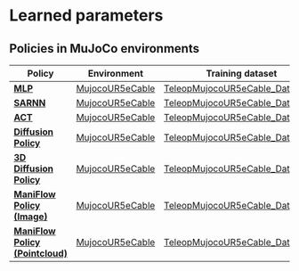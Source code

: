 # Learned parameters

## Policies in MuJoCo environments
| Policy | Environment | Training dataset | Date | Link |
| --- | --- | --- | --- | --- |
| [**MLP**](../robo_manip_baselines/policy/mlp) | [MujocoUR5eCable](./environment_catalog.md#MujocoUR5eCable) | [TeleopMujocoUR5eCable_Dataset30](./dataset_list.md#Demonstrations-in-MuJoCo-environments) | 10/10/2025 | [Download](https://www.dropbox.com/scl/fo/yj3yax73l2z3rrgm3c3hh/AGAj-Y-WCf6wbthJdvGRCDw?rlkey=4bjce5kosdddslb8a4rfov5n5&dl=1) |
| [**SARNN**](../robo_manip_baselines/policy/sarnn) | [MujocoUR5eCable](./environment_catalog.md#MujocoUR5eCable) | [TeleopMujocoUR5eCable_Dataset30](./dataset_list.md#Demonstrations-in-MuJoCo-environments) | 06/09/2025 | [Download](https://www.dropbox.com/scl/fo/tfh7ozdjds3yzccsjpzoz/ACDbUboZfvMpg1g0nEfFG5w?rlkey=b0wdw27dcp95zw2gsbndi9uj0&dl=1) |
| [**ACT**](../robo_manip_baselines/policy/act) | [MujocoUR5eCable](./environment_catalog.md#MujocoUR5eCable) | [TeleopMujocoUR5eCable_Dataset30](./dataset_list.md#Demonstrations-in-MuJoCo-environments) | 06/09/2025 | [Download](https://www.dropbox.com/scl/fo/jyrz27cd2jy8mvl8ycuy7/AN80i3Z_-0ITKptxhN160Qc?rlkey=csnob2sggx4j26c4ybfg3bjps&dl=1) |
| [**Diffusion Policy**](../robo_manip_baselines/policy/diffusion_policy) | [MujocoUR5eCable](./environment_catalog.md#MujocoUR5eCable) | [TeleopMujocoUR5eCable_Dataset30](./dataset_list.md#Demonstrations-in-MuJoCo-environments) | 06/09/2025 | [Download](https://www.dropbox.com/scl/fo/j1kh0hy3h59hkdpwm0136/ABNf9DHbYyIZxwV7i8xEJjc?rlkey=7gyuy39yukpsq6yix0hjunodq&dl=1) |
| [**3D Diffusion Policy**](../robo_manip_baselines/policy/diffusion_policy_3d) | [MujocoUR5eCable](./environment_catalog.md#MujocoUR5eCable) | [TeleopMujocoUR5eCable_Dataset30](./dataset_list.md#Demonstrations-in-MuJoCo-environments) | 10/10/2025 | [Download](https://www.dropbox.com/scl/fo/gfsugonsu19d0s34gfxtv/AK6bwmqLzDGln1WTmalXWRs?rlkey=i0bj5l2xlhbbef3n61i8brq15&dl=1) |
| [**ManiFlow Policy (Image)**](../robo_manip_baselines/policy/mani_flow_policy) | [MujocoUR5eCable](./environment_catalog.md#MujocoUR5eCable) | [TeleopMujocoUR5eCable_Dataset30](./dataset_list.md#Demonstrations-in-MuJoCo-environments) | 10/10/2025 | [Download](https://www.dropbox.com/scl/fo/8a8371lequ33qwd7qwj32/AABX5lkYErqginjyA4AnDWY?rlkey=0r4v3co6r5m1wpffpu8wipn8g&dl=1) |
| [**ManiFlow Policy (Pointcloud)**](../robo_manip_baselines/policy/mani_flow_policy) | [MujocoUR5eCable](./environment_catalog.md#MujocoUR5eCable) | [TeleopMujocoUR5eCable_Dataset30](./dataset_list.md#Demonstrations-in-MuJoCo-environments) | 10/10/2025 | [Download](https://www.dropbox.com/scl/fo/0in58bxbi36902rw5w4cb/AKFm88ShbDx2PdjlFKMPkj4?rlkey=8my41x615wshtbmd73jl4ub3t&dl=1) |
